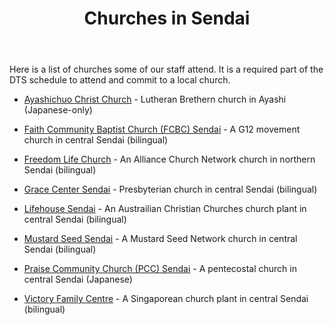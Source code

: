﻿---
id: churches
title: Churches in Sendai
---

Here is a list of churches some of our staff attend. It is a required part of the DTS schedule to attend and commit to a local church.

- [Ayashichuo Christ Church](https://ayashi.clbj.org/) - Lutheran Brethern church in Ayashi (Japanese-only)

- [Faith Community Baptist Church (FCBC) Sendai](https://fcbcsendai.org/) - A G12 movement church in central Sendai (bilingual)

- [Freedom Life Church](https://www.freedomlifesendai.org/) - An Alliance Church Network church in northern Sendai (bilingual)

- [Grace Center Sendai](https://www.gracecentersendai.com/worship) - Presbyterian church in central Sendai (bilingual)

- [Lifehouse Sendai](https://mylifehouse.com/sendai/) - An Austrailian Christian Churches church plant in central Sendai (bilingual)

- [Mustard Seed Sendai](https://www.mustardseedsendai.com/) - A Mustard Seed Network church in central Sendai (bilingual)

- [Praise Community Church (PCC) Sendai](https://www.pccsendai.com/) - A pentecostal church in central Sendai (Japanese)

- [Victory Family Centre](https://www.victoryjapan.jp/sendai) - A Singaporean church plant in central Sendai (bilingual)
